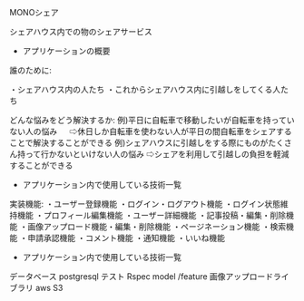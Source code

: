 MONOシェア

シェアハウス内での物のシェアサービス

* アプリケーションの概要

誰のために: 

 ・シェアハウス内の人たち
 ・これからシェアハウス内に引越しをしてくる人たち

どんな悩みをどう解決するか:
 例)平日に自転車で移動したいが自転車を持っていない人の悩み 　
 ⇨休日しか自転車を使わない人が平日の間自転車をシェアすることで解決することができる
 例)シェアハウスに引越しをする際にものがたくさん持って行かないといけない人の悩み
 ⇨シェアを利用して引越しの負担を軽減することができる

* アプリケーション内で使用している技術一覧

実装機能:
・ユーザー登録機能
・ログイン・ログアウト機能
・ログイン状態維持機能
・プロフィール編集機能
・ユーザー詳細機能
・記事投稿・編集・削除機能
・画像アップロード機能・編集・削除機能
・ページネーション機能
・検索機能
・申請承認機能
・コメント機能
・通知機能
・いいね機能

* アプリケーション内で使用している技術一覧

データベース
postgresql
テスト
Rspec model /feature
画像アップロードライブラリ
aws S3
